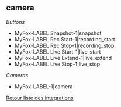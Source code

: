 ## camera

*Buttons*
- MyFox-LABEL Snapshot-1|snapshot
- MyFox-LABEL Rec Start-1|recording_start
- MyFox-LABEL Rec Stop-1|recording_stop
- MyFox-LABEL Live Start-1|live_start
- MyFox-LABEL Live Extend-1|live_extend
- MyFox-LABEL Live Stop-1|live_stop

*Cameras*
- MyFox-LABEL-1|camera


[Retour liste des integrations](../integration.md)
